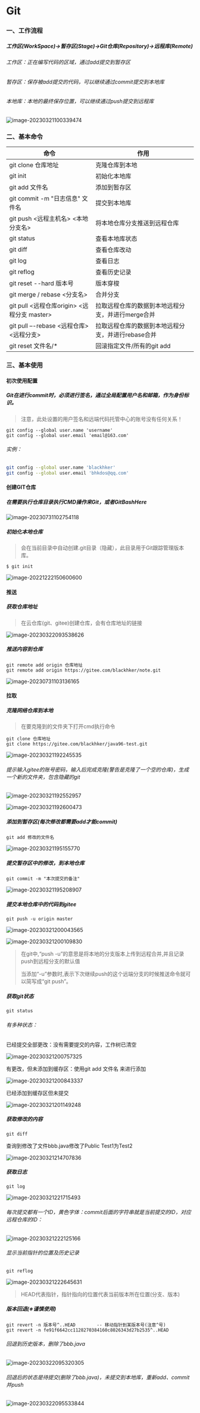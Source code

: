# Git

### 一、工作流程

##### 工作区(WorkSpace)→暂存区(Stage)→Git仓库(Repository)→远程库(Remote)

###### 工作区：正在编写代码的区域，通过add提交到暂存区

###### 暂存区：保存被add提交的代码，可以继续通过commit提交到本地库

###### 本地库：本地的最终保存位置，可以继续通过push提交到远程库

![image-20230321100339474](https://typora-picture-zhao.oss-cn-beijing.aliyuncs.com/Typora/202303211004750.png)







### 二、基本命令

| 命令                                        | 作用                                               |
| ------------------------------------------- | -------------------------------------------------- |
| git clone 仓库地址                          | 克隆仓库到本地                                     |
| git init                                    | 初始化本地库                                       |
| git add 文件名                              | 添加到暂存区                                       |
| git commit -m "日志信息" 文件名             | 提交到本地库                                       |
| git push <远程主机名> <本地分支名>          | 将本地仓库分支推送到远程仓库                       |
| git status                                  | 查看本地库状态                                     |
| git diff                                    | 查看仓库改动                                       |
| git log                                     | 查看日志                                           |
| git reflog                                  | 查看历史记录                                       |
| git reset --hard 版本号                     | 版本穿梭                                           |
| git merge / rebase <分支名>                 | 合并分支                                           |
| git pull <远程仓库origin> <远程分支 master> | 拉取远程仓库的数据到本地远程分支，并进行merge合并  |
| git pull –-rebase <远程仓库> <远程分支>     | 拉取远程仓库的数据到本地远程分支，并进行rebase合并 |
| git reset 文件名/*                          | 回滚指定文件/所有的git add                         |







### 三、基本使用

#### 初次使用配置

##### Git在进行commit时，必须进行签名，通过全局配置用户名和邮箱，作为身份标识。

> 注意，此处设置的用户签名和远端代码托管中心的账号没有任何关系！
>

~~~shell
git config --global user.name 'username'
git config --global user.email 'email@163.com'
~~~

###### 实例：

```sh
git config --global user.name 'blackhker'
git config --global user.email 'bhkdos@qq.com'
```





#### 创建GIT仓库

##### 在需要执行仓库目录执行CMD操作来Git，或者GitBashHere

![image-20230731102754118](https://typora-picture-zhao.oss-cn-beijing.aliyuncs.com/Typora/image-20230731102754118.png)



##### 初始化本地仓库

> 会在当前目录中自动创建.git目录（隐藏），此目录用于Git跟踪管理版本库。

~~~shell
$ git init
~~~



![image-20221222150600600](https://typora-picture-zhao.oss-cn-beijing.aliyuncs.com/Typora/202303211009698.png)





#### 推送

##### 获取仓库地址

> 在云仓库(git、gitee)创建仓库，会有仓库地址的链接
>

![image-20230322093538626](https://typora-picture-zhao.oss-cn-beijing.aliyuncs.com/Typora/202303220935178.png)



##### 推送内容到仓库

```shell
git remote add origin 仓库地址
git remote add origin https://gitee.com/blackhker/note.git
```

![image-20230731103136165](https://typora-picture-zhao.oss-cn-beijing.aliyuncs.com/Typora/image-20230731103136165.png)





#### 拉取

##### 克隆网络仓库到本地

> 在要克隆到的文件夹下打开cmd执行命令

```shell
git clone 仓库地址
git clone https://gitee.com/blackhker/java96-test.git
```

![image-20230321192245535](https://typora-picture-zhao.oss-cn-beijing.aliyuncs.com/Typora/202303211952012.png)

###### 提示输入gitee的账号密码，输入后完成克隆(警告是克隆了一个空的仓库)，生成一个新的文件夹，包含隐藏的git

![image-20230321192552957](https://typora-picture-zhao.oss-cn-beijing.aliyuncs.com/Typora/202303211952775.png)

![image-20230321192600473](https://typora-picture-zhao.oss-cn-beijing.aliyuncs.com/Typora/202303211952293.png)



##### 添加到暂存区(每次修改都需要add才能commit)

```shell
git add 修改的文件名
```

![image-20230321195155770](https://typora-picture-zhao.oss-cn-beijing.aliyuncs.com/Typora/202303211952393.png)



##### 提交暂存区中的修改，到本地仓库

```shell
git commit -m "本次提交的备注"
```

![image-20230321195208907](https://typora-picture-zhao.oss-cn-beijing.aliyuncs.com/Typora/202303211952028.png)



##### 提交本地仓库中的代码到gitee

```shell
git push -u origin master
```

![image-20230321200043565](https://typora-picture-zhao.oss-cn-beijing.aliyuncs.com/Typora/202303212000134.png)

![image-20230321200109830](https://typora-picture-zhao.oss-cn-beijing.aliyuncs.com/Typora/202303212001382.png)

> 在git中,“push -u”的意思是将本地的分支版本上传到远程合并,并且记录push到远程分支的默认值
>
> 当添加“-u”参数时,表示下次继续push的这个远端分支的时候推送命令就可以简写成“git push”。



##### 获取git状态

```shell
git status
```

###### 有多种状态：

已经提交全部更改：没有需要提交的内容，工作树已清空

![image-20230321200757325](https://typora-picture-zhao.oss-cn-beijing.aliyuncs.com/Typora/202303212007683.png)

有更改，但未添加到缓存区：使用git add 文件名 来进行添加

![image-20230321200843337](https://typora-picture-zhao.oss-cn-beijing.aliyuncs.com/Typora/202303212011074.png)

已经添加到缓存区但未提交

![image-20230321201149248](https://typora-picture-zhao.oss-cn-beijing.aliyuncs.com/Typora/202303212011962.png)



##### 获取修改的内容

```shell
git diff
```

查询到修改了文件bbb.java修改了Public Test1为Test2

![image-20230321214707836](https://typora-picture-zhao.oss-cn-beijing.aliyuncs.com/Typora/202303212217534.png)

 

##### 获取日志

```shell
git log
```

![image-20230321221715493](https://typora-picture-zhao.oss-cn-beijing.aliyuncs.com/Typora/202303212217767.png)

###### 每次提交都有一个ID，黄色字体：commit后面的字符串就是当前提交的ID，对应远程仓库的ID：

![image-20230321222125166](https://typora-picture-zhao.oss-cn-beijing.aliyuncs.com/Typora/202303212221193.png)

###### 显示当前指针的位置及历史记录

```shell
git reflog
```

![image-20230321222645631](https://typora-picture-zhao.oss-cn-beijing.aliyuncs.com/Typora/202303212226912.png)

> HEAD代表指针，指针指向的位置代表当前版本所在位置(分支、版本)
>



##### 版本回退(※谨慎使用)

```shell
git revert -n 版本号^..HEAD		-- 移动指针到某版本号(注意^号)
git revert -n fe91f6642cc1128270384160c8026343d27b2535^..HEAD
```

###### 回退到历史版本，删除了bbb.java

![image-20230322095320305](https://typora-picture-zhao.oss-cn-beijing.aliyuncs.com/Typora/202303231532576.png)

###### 回退后的状态是待提交(删除了bbb.java)，未提交到本地库，重新add、commit并push

![image-20230322095533844](https://typora-picture-zhao.oss-cn-beijing.aliyuncs.com/Typora/202303231532182.png)
